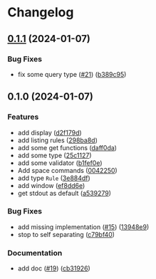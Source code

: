 # Changelog

## [0.1.1](https://github.com/Omochice/deno-yabai/compare/v0.1.0...v0.1.1) (2024-01-07)


### Bug Fixes

* fix some query type ([#21](https://github.com/Omochice/deno-yabai/issues/21)) ([b389c95](https://github.com/Omochice/deno-yabai/commit/b389c9577a7d74a4181b2737cff89519dbf07543))

## 0.1.0 (2024-01-07)


### Features

* add display ([d2f179d](https://github.com/Omochice/deno-yabai/commit/d2f179dcd1277b2526abe905153ba2d6c840c25c))
* add listing rules ([298ba8d](https://github.com/Omochice/deno-yabai/commit/298ba8d6d703deb922b24015d06ce51763e8401a))
* add some get functions ([daff0da](https://github.com/Omochice/deno-yabai/commit/daff0da23b8af2861aaa64e35be7a36ef5710843))
* add some type ([25c1127](https://github.com/Omochice/deno-yabai/commit/25c1127c0f009489bf729fd71ad0b06e35c79494))
* add some validator ([b1fef0e](https://github.com/Omochice/deno-yabai/commit/b1fef0ebde29af9d8e53b1f63c9ebb2a695ca176))
* Add space commands ([0042250](https://github.com/Omochice/deno-yabai/commit/004225077a77b4f4ec50725d833fcc60fd18a6b3))
* add type `Rule` ([3e884df](https://github.com/Omochice/deno-yabai/commit/3e884df424d4118f0496623aaf04ffc2a66f2afa))
* add window ([ef8dd6e](https://github.com/Omochice/deno-yabai/commit/ef8dd6e18db8474e1bb5d3ef17aad3fad0ae1bc3))
* get stdout as default ([a539279](https://github.com/Omochice/deno-yabai/commit/a539279af7cdfb598d17aace3c7eca3564ffb635))


### Bug Fixes

* add missing implementation ([#15](https://github.com/Omochice/deno-yabai/issues/15)) ([13948e9](https://github.com/Omochice/deno-yabai/commit/13948e9be437f19b62e0c16a9d1787104f1d565a))
* stop to self separating ([c79bf40](https://github.com/Omochice/deno-yabai/commit/c79bf402d12b18c830a0fb4fd740abeeaca854ce))


### Documentation

* add doc ([#19](https://github.com/Omochice/deno-yabai/issues/19)) ([cb31926](https://github.com/Omochice/deno-yabai/commit/cb31926d356bfcd9011c786d0e39f3a26cff371e))
